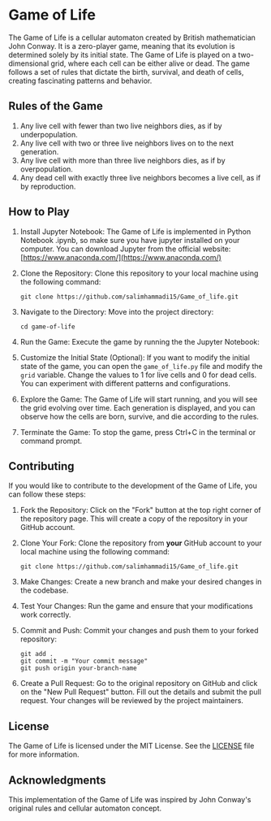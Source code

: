 # Game of Life

The Game of Life is a cellular automaton created by British mathematician John Conway. It is a zero-player game, meaning that its evolution is determined solely by its initial state. The Game of Life is played on a two-dimensional grid, where each cell can be either alive or dead. The game follows a set of rules that dictate the birth, survival, and death of cells, creating fascinating patterns and behavior.

## Rules of the Game

1. Any live cell with fewer than two live neighbors dies, as if by underpopulation.
2. Any live cell with two or three live neighbors lives on to the next generation.
3. Any live cell with more than three live neighbors dies, as if by overpopulation.
4. Any dead cell with exactly three live neighbors becomes a live cell, as if by reproduction.

## How to Play

1. Install Jupyter Notebook: The Game of Life is implemented in Python Notebook .ipynb, so make sure you have jupyter installed on your computer. You can download Jupyter from the official website: [https://www.anaconda.com/](https://www.anaconda.com/)

2. Clone the Repository: Clone this repository to your local machine using the following command:
   ```
   git clone https://github.com/salimhammadi15/Game_of_life.git
   ```

3. Navigate to the Directory: Move into the project directory:
   ```
   cd game-of-life
   ```

4. Run the Game: Execute the game by running the the Jupyter Notebook:

5. Customize the Initial State (Optional): If you want to modify the initial state of the game, you can open the `game_of_life.py` file and modify the `grid` variable. Change the values to 1 for live cells and 0 for dead cells. You can experiment with different patterns and configurations.

6. Explore the Game: The Game of Life will start running, and you will see the grid evolving over time. Each generation is displayed, and you can observe how the cells are born, survive, and die according to the rules.

7. Terminate the Game: To stop the game, press Ctrl+C in the terminal or command prompt.

## Contributing

If you would like to contribute to the development of the Game of Life, you can follow these steps:

1. Fork the Repository: Click on the "Fork" button at the top right corner of the repository page. This will create a copy of the repository in your GitHub account.

2. Clone Your Fork: Clone the repository from **your** GitHub account to your local machine using the following command:
   ```
   git clone https://github.com/salimhammadi15/Game_of_life.git
   ```

3. Make Changes: Create a new branch and make your desired changes in the codebase.

4. Test Your Changes: Run the game and ensure that your modifications work correctly.

5. Commit and Push: Commit your changes and push them to your forked repository:
   ```
   git add .
   git commit -m "Your commit message"
   git push origin your-branch-name
   ```

6. Create a Pull Request: Go to the original repository on GitHub and click on the "New Pull Request" button. Fill out the details and submit the pull request. Your changes will be reviewed by the project maintainers.

## License

The Game of Life is licensed under the MIT License. See the [LICENSE](LICENSE) file for more information.

## Acknowledgments

This implementation of the Game of Life was inspired by John Conway's original rules and cellular automaton concept.

